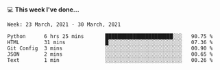 💻 **This week I've done...**

<!--START_SECTION:waka-->
```text
Week: 23 March, 2021 - 30 March, 2021

Python      6 hrs 25 mins       ██████████████████████░░░   90.75 % 
HTML        31 mins             █░░░░░░░░░░░░░░░░░░░░░░░░   07.36 % 
Git Config  3 mins              ░░░░░░░░░░░░░░░░░░░░░░░░░   00.90 % 
JSON        2 mins              ░░░░░░░░░░░░░░░░░░░░░░░░░   00.65 % 
Text        1 min               ░░░░░░░░░░░░░░░░░░░░░░░░░   00.26 %
```
<!--END_SECTION:waka-->
